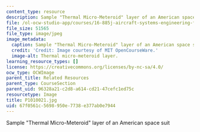 ```yaml
---
content_type: resource
description: Sample "Thermal Micro-Meteroid" layer of an American space suit
file: /ol-ocw-studio-app/courses/16-885j-aircraft-systems-engineering-fall-2005/67f0561c5698950e7738e377ab0e7944_P1010021.jpg
file_size: 51565
file_type: image/jpeg
image_metadata:
  caption: Sample "Thermal Micro-Meteroid" layer of an American space suit
  credit: 'Credit: Image courtesy of MIT OpenCourseWare.'
  image-alt: Thermal micro-meteroid layer.
learning_resource_types: []
license: https://creativecommons.org/licenses/by-nc-sa/4.0/
ocw_type: OCWImage
parent_title: Related Resources
parent_type: CourseSection
parent_uid: 96328a21-c2d8-a614-cd21-47cefc1ed75c
resourcetype: Image
title: P1010021.jpg
uid: 67f0561c-5698-950e-7738-e377ab0e7944
---
```

Sample "Thermal Micro-Meteroid" layer of an American space suit